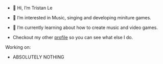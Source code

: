 - 👋 Hi, I’m Tristan Le
- 👀 I’m interested in Music, singing and developing miniture games.
- 🌱 I’m currently learning about how to create music and video games.

- Checkout my other [profile](https://github.com/SiyprYT) so you can see what else I do.

Working on:
- ABSOLUTELY NOTHING
